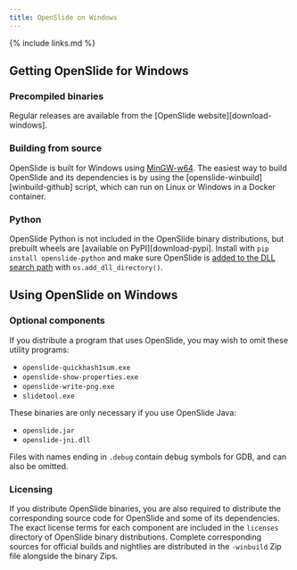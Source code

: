 ```yaml
---
title: OpenSlide on Windows
---
```


{% include links.md %}

## Getting OpenSlide for Windows

### Precompiled binaries

Regular releases are available from the [OpenSlide website][download-windows].

### Building from source

OpenSlide is built for Windows using
[MinGW-w64](https://www.mingw-w64.org/).  The easiest way to build
OpenSlide and its dependencies is by using the
[openslide-winbuild][winbuild-github] script, which can run on Linux or
Windows in a Docker container.

### Python

OpenSlide Python is not included in the OpenSlide binary distributions,
but prebuilt wheels are [available on PyPI][download-pypi].  Install with
`pip install openslide-python` and make sure OpenSlide is [added to the DLL
search path](/api/python/#installing) with `os.add_dll_directory()`.

## Using OpenSlide on Windows

### Optional components

If you distribute a program that uses OpenSlide, you may wish to omit these
utility programs:

- `openslide-quickhash1sum.exe`
- `openslide-show-properties.exe`
- `openslide-write-png.exe`
- `slidetool.exe`

These binaries are only necessary if you use OpenSlide Java:

- `openslide.jar`
- `openslide-jni.dll`

Files with names ending in `.debug` contain debug symbols for GDB, and can
also be omitted.

### Licensing

If you distribute OpenSlide binaries, you are also required to distribute
the corresponding source code for OpenSlide and some of its dependencies.
The exact license terms for each component are included in the `licenses`
directory of OpenSlide binary distributions.  Complete corresponding sources
for official builds and nightlies are distributed in the `-winbuild` Zip
file alongside the binary Zips.

